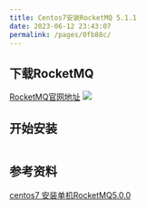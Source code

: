 ```yaml
---
title: Centos7安装RocketMQ 5.1.1
date: 2023-06-12 23:43:07
permalink: /pages/0fb88c/
---
```


## 下载RocketMQ
<a target="_blank" href="https://github.com/apache/rocketmq/releases/tag/rocketmq-all-5.1.1">RocketMQ官网地址</a>
<img src="/img/3/img.png"/>

## 开始安装
```shell

```

## 参考资料
[centos7 安装单机RocketMQ5.0.0](https://kcloud.blog.csdn.net/article/details/128347059)